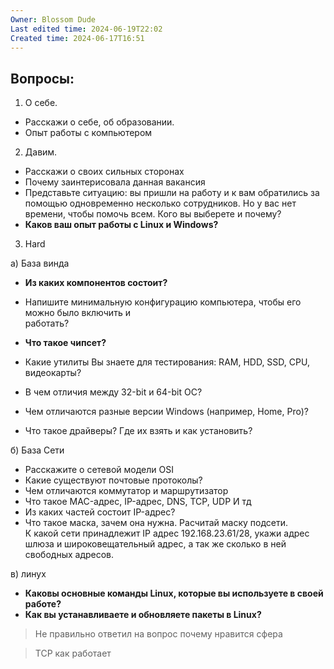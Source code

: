 ```yaml
---
Owner: Blossom Dude
Last edited time: 2024-06-19T22:02
Created time: 2024-06-17T16:51
---
```

## Вопросы:

1) О себе.

- Расскажи о себе, об образовании.
- Опыт работы с компьютером

2) Давим.

- Расскажи о своих сильных сторонах
- Почему заинтерисовала данная вакансия
- Представьте ситуацию: вы пришли на работу и к вам обратились за помощью одновременно несколько сотрудников. Но у вас нет времени, чтобы помочь всем. Кого вы выберете и почему?
- **Каков ваш опыт работы с Linux и Windows?**

3) Hard

a) База винда

- **Из каких компонентов состоит?**
- Напишите минимальную конфигурацию компьютера, чтобы его можно было включить и  
    работать?  
    
- **Что такое чипсет?**
- Какие утилиты Вы знаете для тестирования: RAM, HDD, SSD, CPU, видеокарты?
- В чем отличия между 32-bit и 64-bit ОС?
- Чем отличаются разные версии Windows (например, Home, Pro)?
- Что такое драйверы? Где их взять и как установить?

б) База Сети

- Расскажите о сетевой модели OSI
- Какие существуют почтовые протоколы?
- Чем отличаются коммутатор и маршрутизатор
- Что такое MAC-адрес, IP-адрес, DNS, TCP, UDP И тд
- Из каких частей состоит IP-адрес?
- Что такое маска, зачем она нужна. Расчитай маску подсети.  
    К какой сети принадлежит IP адрес 192.168.23.61/28, укажи адрес шлюза и широковещательный адрес, а так же сколько в ней свободных адресов.  
    

в) линух

- **Каковы основные команды Linux, которые вы используете в своей работе?**
- **Как вы устанавливаете и обновляете пакеты в Linux?**

  

> Не правильно ответил на вопрос почему нравится сфера

> TCP как работает